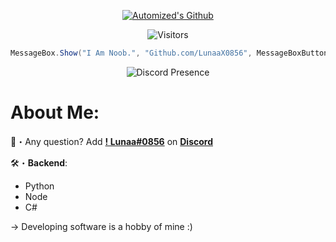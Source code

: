 <p align="center">
  <a href="https:/discord.gg/hypernite" target="_blank"> <img src="https://i.imgur.com/k0mE9cf.gif" alt="Automized's Github"/></a>
</p>

<p align="center"><img src="https://gpvc.arturio.dev/LunaaX0856" alt="Visitors"></a>

```csharp
MessageBox.Show("I Am Noob.", "Github.com/LunaaX0856", MessageBoxButton.OK, MessageBoxIcon.Infomation)
```
<p href="https://discord.gg/ptools" align="center">
    <img alt="Discord Presence" src=https://lanyard.cnrad.dev/api/948598821389230131/>
</p>

# About Me:

📩・Any question? Add [**! Lunaa#0856**](https://discord.com/users/928954822038802484) on [**Discord**](https://discord.com)</a>
<a href="https://discord.com/users/938574318500212786" target="_blank"></a></p>

🛠・**Backend**:
  - Python
  - Node
  - C#
 
-> Developing software is a hobby of mine :)</a>

